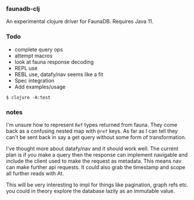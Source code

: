 
### faunadb-clj

An experimental clojure driver for FaunaDB. Requires Java 11.

### Todo

- complete query ops
- attempt macros
- look at fauna response decoding
- REPL use
- REBL use, datafy/nav seems like a fit
- Spec integration
- Add examples/usage

```
$ clojure -A:test
```

### notes

I'm unsure how to represent `Ref` types returned from fauna.
They come back as a confusing nested map with `@ref` keys. 
As far as I can tell they can't be sent back in say a get 
query without some form of transformation.

I've thought more about datafy/nav and it should work well.
The current plan is if you make a query then the response 
can implement navigable and include the client used
to make the request as metadata. This means nav can make 
further api requests. It could also grab the 
timestamp and scope all further reads with At.

This will be very interesting to impl for things
like pagination, graph refs etc. you could in theory explore 
the database lazily as an immutable value.
